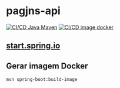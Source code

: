# pagjns-api
[![CI/CD Java Maven](https://github.com/jairosousa/pagjns-api/actions/workflows/feature.yml/badge.svg)](https://github.com/jairosousa/pagjns-api/actions/workflows/feature.yml)
[![CI/CD image docker](https://github.com/jairosousa/pagjns-api/actions/workflows/develop.yml/badge.svg)](https://github.com/jairosousa/pagjns-api/actions/workflows/develop.yml)

## [start.spring.io](https://start.spring.io/#!type=maven-project&language=java&platformVersion=3.2.3&packaging=jar&jvmVersion=17&groupId=com.jnsdevs.pagjns&artifactId=pagjns-api&name=pagjns-api&description=jnsdevs%20pagjns-api&packageName=com.jnsdevs.pagjns&dependencies=web,lombok,docker-compose)

## Gerar imagem Docker

```shell
mvn spring-boot:build-image
```